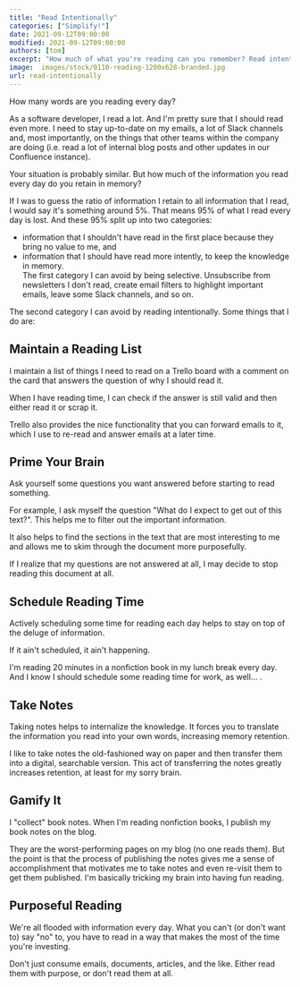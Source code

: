 ```yaml
---
title: "Read Intentionally"
categories: ["Simplify!"]
date: 2021-09-12T09:00:00
modified: 2021-09-12T09:00:00
authors: [tom]
excerpt: "How much of what you're reading can you remember? Read intentionally to increase memory retention."
image:  images/stock/0110-reading-1200x628-branded.jpg
url: read-intentionally
---
```


How many words are you reading every day?

As a software developer, I read a lot. And I'm pretty sure that I should read even more. I need to stay up-to-date on my emails, a lot of Slack channels and, most importantly, on the things that other teams within the company are doing (i.e. read a lot of internal blog posts and other updates in our Confluence instance).

Your situation is probably similar. But how much of the information you read every day do you retain in memory?

If I was to guess the ratio of information I retain to all information that I read, I would say it's something around 5%. That means 95% of what I read every day is lost. And these 95% split up into two categories:

- information that I shouldn't have read in the first place because they bring no value to me, and
- information that I should have read more intently, to keep the knowledge in memory.  
  The first category I can avoid by being selective. Unsubscribe from newsletters I don't read, create email filters to highlight important emails, leave some Slack channels, and so on.

The second category I can avoid by reading intentionally. Some things that I do are:

## Maintain a Reading List

I maintain a list of things I need to read on a Trello board with a comment on the card that answers the question of why I should read it. 

When I have reading time, I can check if the answer is still valid and then either read it or scrap it. 

Trello also provides the nice functionality that you can forward emails to it, which I use to re-read and answer emails at a later time.

## Prime Your Brain

Ask yourself some questions you want answered before starting to read something. 

For example, I ask myself the question "What do I expect to get out of this text?". This helps me to filter out the important information.

It also helps to find the sections in the text that are most interesting to me and allows me to skim through the document more purposefully.

If I realize that my questions are not answered at all, I may decide to stop reading this document at all.

## Schedule Reading Time
Actively scheduling some time for reading each day helps to stay on top of the deluge of information. 

If it ain't scheduled, it ain't happening. 

I'm reading 20 minutes in a nonfiction book in my lunch break every day. And I know I should schedule some reading time for work, as well... .

## Take Notes

Taking notes helps to internalize the knowledge. It forces you to translate the information you read into your own words, increasing memory retention.

I like to take notes the old-fashioned way on paper and then transfer them into a digital, searchable version. This act of transferring the notes greatly increases retention, at least for my sorry brain.

## Gamify It

I "collect" book notes. When I'm reading nonfiction books, I publish my book notes on the blog. 

They are the worst-performing pages on my blog (no one reads them). But the point is that the process of publishing the notes gives me a sense of accomplishment that motivates me to take notes and even re-visit them to get them published. I'm basically tricking my brain into having fun reading.

## Purposeful Reading

We're all flooded with information every day. What you can't (or don't want to) say "no" to, you have to read in a way that makes the most of the time you're investing. 

Don't just consume emails, documents, articles, and the like. Either read them with purpose, or don't read them at all.